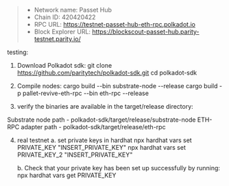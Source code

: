 > - Network name: Passet Hub
> - Chain ID: 420420422
> - RPC URL: https://testnet-passet-hub-eth-rpc.polkadot.io
> - Block Explorer URL: https://blockscout-passet-hub.parity-testnet.parity.io/

<!-- npx hardhat run scripts/debug-paseo.
js --network passetHub -->

testing:

1. Download Polkadot sdk:
   git clone https://github.com/paritytech/polkadot-sdk.git
   cd polkadot-sdk

2. Compile nodes:
   cargo build --bin substrate-node --release
   cargo build -p pallet-revive-eth-rpc --bin eth-rpc --release

3. verify the binaries are available in the target/release directory:

Substrate node path - polkadot-sdk/target/release/substrate-node
ETH-RPC adapter path - polkadot-sdk/target/release/eth-rpc

4. real testnet
   a. set private keys in hardhat
   npx hardhat vars set PRIVATE_KEY "INSERT_PRIVATE_KEY"
   npx hardhat vars set PRIVATE_KEY_2 "INSERT_PRIVATE_KEY"

   b. Check that your private key has been set up successfully by running:
   npx hardhat vars get PRIVATE_KEY
